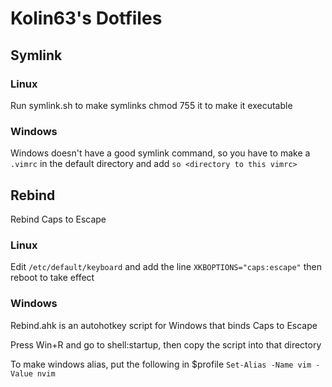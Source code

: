 # Kolin63's Dotfiles

## Symlink

### Linux
Run symlink.sh to make symlinks
chmod 755 it to make it executable

### Windows
Windows doesn't have a good symlink command,
so you have to make a `.vimrc` in the default
directory and add `so <directory to this vimrc>`

## Rebind
Rebind Caps to Escape

### Linux
Edit `/etc/default/keyboard` and add the line
`XKBOPTIONS="caps:escape"` then reboot to take effect

### Windows
Rebind.ahk is an autohotkey script for Windows 
that binds Caps to Escape

Press Win+R and go to shell:startup, then copy 
the script into that directory

To make windows alias, put the following in $profile
`Set-Alias -Name vim -Value nvim`
